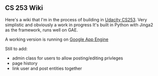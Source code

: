 CS 253 Wiki
----------

Here's a wiki that I'm in the process of building in [Udacity CS253](http://www.udacity.com/course/cs253). Very simplistic and obviously a work in progress It's built in Python with Jinga2 as the framework, runs well on GAE.

A working version is running on [Google App Engine](https://backburnerdev.appspot.com/wiki)

Still to add:
* admin class for users to allow posting/editing privleges
* page history
* link user and post entities together

